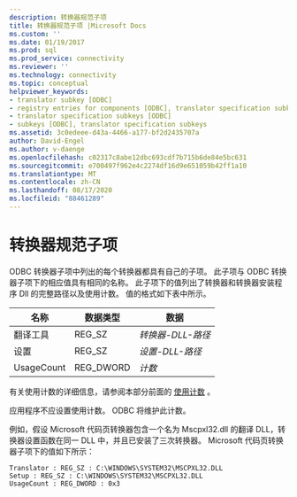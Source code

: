 ```yaml
---
description: 转换器规范子项
title: 转换器规范子项 |Microsoft Docs
ms.custom: ''
ms.date: 01/19/2017
ms.prod: sql
ms.prod_service: connectivity
ms.reviewer: ''
ms.technology: connectivity
ms.topic: conceptual
helpviewer_keywords:
- translator subkey [ODBC]
- registry entries for components [ODBC], translator specification subkeys
- translator specification subkeys [ODBC]
- subkeys [ODBC], translator specification subkeys
ms.assetid: 3c0edeee-d43a-4466-a177-bf2d2435707a
author: David-Engel
ms.author: v-daenge
ms.openlocfilehash: c02317c8abe12dbc693cdf7b715b6de84e5bc631
ms.sourcegitcommit: e700497f962e4c2274df16d9e651059b42ff1a10
ms.translationtype: MT
ms.contentlocale: zh-CN
ms.lasthandoff: 08/17/2020
ms.locfileid: "88461289"
---
```

# <a name="translator-specification-subkeys"></a>转换器规范子项
ODBC 转换器子项中列出的每个转换器都具有自己的子项。 此子项与 ODBC 转换器子项下的相应值具有相同的名称。 此子项下的值列出了转换器和转换器安装程序 Dll 的完整路径以及使用计数。 值的格式如下表中所示。  
  
|名称|数据类型|数据|  
|----------|---------------|----------|  
|翻译工具|REG_SZ|*转换器-DLL-路径*|  
|设置|REG_SZ|*设置-DLL-路径*|  
|UsageCount|REG_DWORD|*计数*|  
  
 有关使用计数的详细信息，请参阅本部分前面的 [使用计数](../../../odbc/reference/install/usage-counting.md) 。  
  
 应用程序不应设置使用计数。 ODBC 将维护此计数。  
  
 例如，假设 Microsoft 代码页转换器包含一个名为 Mscpxl32.dll 的翻译 DLL，转换器设置函数在同一 DLL 中，并且已安装了三次转换器。 Microsoft 代码页转换器子项下的值如下所示：  
  
```  
Translator : REG_SZ : C:\WINDOWS\SYSTEM32\MSCPXL32.DLL  
Setup : REG_SZ : C:\WINDOWS\SYSTEM32\MSCPXL32.DLL  
UsageCount : REG_DWORD : 0x3  
```
